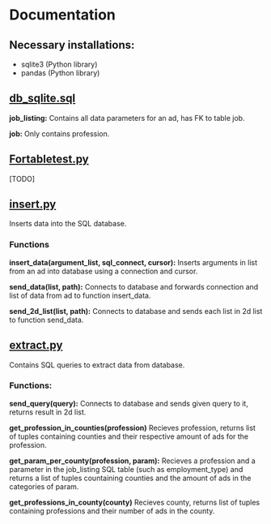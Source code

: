 # Documentation

## Necessary installations:  
- sqlite3 (Python library)
- pandas (Python library)


## [db_sqlite.sql](https://github.com/DiaHassan/II1305-Team-Echo/tree/main/Project/db/db_sqlite.sql)

**job_listing:**
Contains all data parameters for an ad, has FK to table job.

**job:**
Only contains profession.


## [Fortabletest.py](https://github.com/DiaHassan/II1305-Team-Echo/tree/main/Project/db/Fortabletest.py)
[TODO]


## [insert.py](https://github.com/DiaHassan/II1305-Team-Echo/tree/main/Project/db/insert.py)
Inserts data into the SQL database.

### Functions
**insert_data(argument_list, sql_connect, cursor):**
Inserts arguments in list from an ad into database using a connection and cursor.

**send_data(list, path):**
Connects to database and forwards connection and list of data from ad to function insert_data.

**send_2d_list(list, path):**
Connects to database and sends each list in 2d list to function send_data.


## [extract.py](https://github.com/DiaHassan/II1305-Team-Echo/tree/main/Project/db/extract.py)
Contains SQL queries to extract data from database.

### Functions:

**send_query(query):**
Connects to database and sends given query to it, returns result in 2d list.

**get_profession_in_counties(profession)**
Recieves profession, returns list of tuples containing counties and their respective amount of ads for the profession.

**get_param_per_county(profession, param):**
Recieves a profession and a parameter in the job_listing SQL table (such as employment_type) and returns a list of tuples countaining counties and the amount of ads in the categories of param.

**get_professions_in_county(county)**
Recieves county, returns list of tuples containing professions and their number of ads in the county.  
